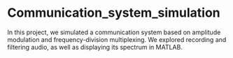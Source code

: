 # Communication_system_simulation
In this project, we simulated a communication system based on amplitude modulation and
frequency-division multiplexing. We explored recording and filtering audio, as well as
displaying its spectrum in MATLAB.
